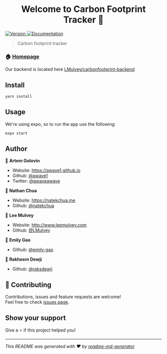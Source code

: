 <h1 align="center">Welcome to Carbon Footprint Tracker 👋</h1>
<p>
  <a href="https://www.npmjs.com/package/Carbon Footprint" target="_blank">
    <img alt="Version" src="https://img.shields.io/npm/v/Carbon Footprint.svg">
  </a>
  <a href="github.com/awave1/carbonfootprint-frontend/README.md" target="_blank">
    <img alt="Documentation" src="https://img.shields.io/badge/documentation-yes-brightgreen.svg" />
  </a>
</p>

> Carbon footprint tracker

### 🏠 [Homepage](github.com/awave1/carbonfootprint-frontend)

Our backend is located here [LMulvey/carbonfootprint-backend](https://github.com/LMulvey/carbonfootprint-backend)

## Install

```sh
yarn install
```

## Usage

We're using expo, so to run the app use the following:

```sh
expo start
```

## Author

👤 **Artem Golovin**

- Website: https://awave1.github.io
- Github: [@awave1](https://github.com/awave1)
- Twitter: [@awaveawave](https://twitter.com/awaveawave)

👤 **Nathan Chua**

- Website: https://natekchua.me
- Github: [@natekchua](https://github.com/natekchua)

👤 **Lee Mulvey**

- Website: http://www.leemulvey.com
- Github: [@LMulvey](https://github.com/LMulvey)

👤 **Emily Gao**

- Github: [@emily-gao](https://github.com/emily-gao)

👤 **Rakheem Dewji**

- Github: [@raksdewji](https://github.com/raksdewji)

## 🤝 Contributing

Contributions, issues and feature requests are welcome!<br />Feel free to check [issues page](github.com/awave1/carbonfootprint-frontend/issues).

## Show your support

Give a ⭐️ if this project helped you!

---

_This README was generated with ❤️ by [readme-md-generator](https://github.com/kefranabg/readme-md-generator)_
